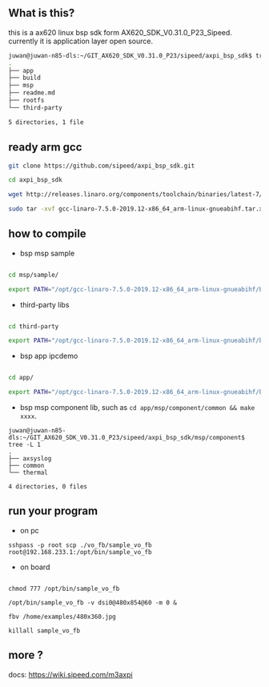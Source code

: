 ## What is this?

this is a ax620 linux bsp sdk form AX620_SDK_V0.31.0_P23_Sipeed. currently it is application layer open source.

```bash
juwan@juwan-n85-dls:~/GIT_AX620_SDK_V0.31.0_P23/sipeed/axpi_bsp_sdk$ tree -L 1
.
├── app
├── build
├── msp
├── readme.md
├── rootfs
└── third-party

5 directories, 1 file
```

## ready arm gcc

```bash
git clone https://github.com/sipeed/axpi_bsp_sdk.git

cd axpi_bsp_sdk

wget http://releases.linaro.org/components/toolchain/binaries/latest-7/arm-linux-gnueabihf/gcc-linaro-7.5.0-2019.12-x86_64_arm-linux-gnueabihf.tar.xz

sudo tar -xvf gcc-linaro-7.5.0-2019.12-x86_64_arm-linux-gnueabihf.tar.xz -C /opt/

```

## how to compile

- bsp msp sample

```bash

cd msp/sample/

export PATH="/opt/gcc-linaro-7.5.0-2019.12-x86_64_arm-linux-gnueabihf/bin/:$PATH" && make p=AX620_demo all install

```

- third-party libs

```bash

cd third-party

export PATH="/opt/gcc-linaro-7.5.0-2019.12-x86_64_arm-linux-gnueabihf/bin/:$PATH" && make p=AX620_demo all install

```

- bsp app ipcdemo

```bash

cd app/

export PATH="/opt/gcc-linaro-7.5.0-2019.12-x86_64_arm-linux-gnueabihf/bin/:$PATH" && make p=AX620_demo all install

```

- bsp msp component lib, such as `cd app/msp/component/common && make xxxx`.

```
juwan@juwan-n85-dls:~/GIT_AX620_SDK_V0.31.0_P23/sipeed/axpi_bsp_sdk/msp/component$ tree -L 1
.
├── axsyslog
├── common
└── thermal

4 directories, 0 files
```

## run your program

- on pc

```
sshpass -p root scp ./vo_fb/sample_vo_fb root@192.168.233.1:/opt/bin/sample_vo_fb
```

- on board

```

chmod 777 /opt/bin/sample_vo_fb

/opt/bin/sample_vo_fb -v dsi0@480x854@60 -m 0 &

fbv /home/examples/480x360.jpg

killall sample_vo_fb

```

## more ?

docs: https://wiki.sipeed.com/m3axpi

